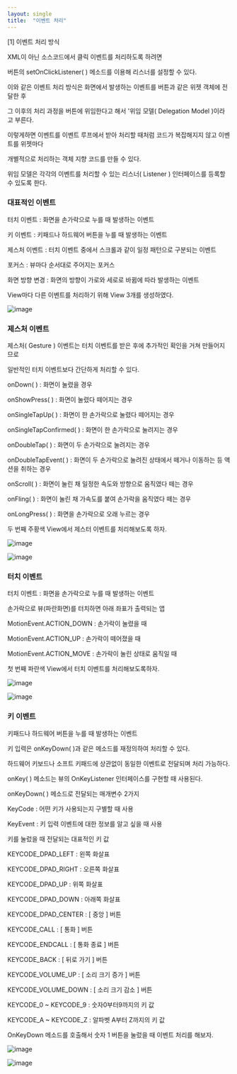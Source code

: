 ```yaml
---
layout: single
title:  "이벤트 처리"
---
```

 

[1] 이벤트 처리 방식

 

XML이 아닌 소스코드에서 클릭 이벤트를 처리하도록 하려면

버튼의 setOnClickListener( ) 메소드를 이용해 리스너를 설정할 수 있다.

 

이와 같은 이벤트 처리 방식은 화면에서 발생하는 이벤트를 버튼과 같은 위젯 객체에 전달한 후

그 이후의 처리 과정을 버튼에 위임한다고 해서 '위임 모델( Delegation Model )이라고 부른다.

 

이렇게하면 이벤트를 이벤트 루프에서 받아 처리할 때처럼 코드가 복잡해지지 않고 이벤트를 위젯마다

개별적으로 처리하는 객체 지향 코드를 만들 수 있다.


위임 모델은 각각의 이벤트를 처리할 수 있는 리스너( Listener ) 인터페이스를 등록할 수 있도록 한다.


### 대표적인 이벤트

터치 이벤트 : 화면을 손가락으로 누를 때 발생하는 이벤트

키 이벤트 : 키패드나 하드웨어 버튼을 누를 때 발생하는 이벤트

제스처 이벤트 : 터치 이벤트 중에서 스크롤과 같이 일정 패턴으로 구분되는 이벤트

포커스 : 뷰마다 순서대로 주어지는 포커스

화면 방향 변경 : 화면의 방향이 가로와 세로로 바뀜에 따라 발생하는 이벤트


View마다 다른 이벤트를 처리하기 위해 View 3개를 생성하였다.

![image](https://user-images.githubusercontent.com/73388615/141713131-a646556f-1e27-4b4f-93a9-41ea1b968f5f.png)




### 제스처 이벤트
제스처( Gesture ) 이벤트는 터치 이벤트를 받은 후에 추가적인 확인을 거쳐 만들어지므로

일반적인 터치 이벤트보다 간단하게 처리할 수 있다.

onDown( ) : 화면이 눌렸을 경우

onShowPress( ) : 화면이 눌렸다 떼어지는 경우

onSingleTapUp( ) : 화면이 한 손가락으로 눌렸다 떼어지는 경우

onSingleTapConfirmed( ) : 화면이 한 손가락으로 눌려지는 경우

onDoubleTap( ) : 화면이 두 손가락으로 눌려지는 경우

onDoubleTapEvent( ) : 화면이 두 손가락으로 눌려진 상태에서 떼거나 이동하는 등 액션을 취하는 경우

onScroll( ) : 화면이 눌린 채 일정한 속도와 방향으로 움직였다 떼는 경우

onFling( ) : 화면이 눌린 채 가속도를 붙여 손가락을 움직였다 떼는 경우 

onLongPress( ) : 화면을 손가락으로 오래 누르는 경우

두 번째 주황색 View에서 제스터 이벤트를 처리해보도록 하자.

![image](https://user-images.githubusercontent.com/73388615/141713443-40d3e956-5c80-4e85-b027-218a0dda4ed1.png)

![image](https://user-images.githubusercontent.com/73388615/141713493-024727b2-8498-4a4a-a077-9d734d177353.png)
 
 
### 터치 이벤트
터치 이벤트 : 화면을 손가락으로 누를 때 발생하는 이벤트

손가락으로 뷰(파란화면)를 터치하면 아래 좌표가 출력되는 앱 

MotionEvent.ACTION_DOWN : 손가락이 눌렸을 때

MotionEvent.ACTION_UP : 손가락이 떼어졌을 때

MotionEvent.ACTION_MOVE : 손가락이 눌린 상태로 움직일 때

첫 번째 파란색 View에서 터치 이벤트를 처리해보도록하자.

![image](https://user-images.githubusercontent.com/73388615/141713477-9ca9c287-d2be-4b2d-871c-3c776514ea88.png)

![image](https://user-images.githubusercontent.com/73388615/141713507-ba74a2ff-4ccb-4cb3-9a6a-f71a25dee1ac.png)


### 키 이벤트

키패드나 하드웨어 버튼을 누를 때 발생하는 이벤트

 

키 입력은 onKeyDown( )과 같은 메소드를 재정의하여 처리할 수 있다.

하드웨어 키보드나 소프트 키패드에 상관없이 동일한 이벤트로 전달되며 처리 가능하다.

onKey( ) 메소드는 뷰의 OnKeyListener 인터페이스를 구현할 때  사용된다.

 

onKeyDown( ) 메소드로 전달되는 매개변수 2가지

KeyCode : 어떤 키가 사용되는지 구별할 때 사용

KeyEvent : 키 입력 이벤트에 대한 정보를 알고 싶을 때 사용


키를 눌렀을 때 전달되는 대표적인 키 값

KEYCODE_DPAD_LEFT : 왼쪽 화살표

KEYCODE_DPAD_RIGHT :  오른쪽 화살표

KEYCODE_DPAD_UP : 위쪽 화살표

KEYCODE_DPAD_DOWN : 아래쪽 화살표

KEYCODE_DPAD_CENTER : [ 중앙 ] 버튼

KEYCODE_CALL : [ 통화 ] 버튼

KEYCODE_ENDCALL : [ 통화 종료 ] 버튼

KEYCODE_BACK : [ 뒤로 가기 ] 버튼

KEYCODE_VOLUME_UP : [ 소리 크기 증가 ] 버튼

KEYCODE_VOLUME_DOWN : [ 소리 크기 감소 ] 버튼

KEYCODE_0 ~ KEYCODE_9 : 숫자0부터9까지의 키 값

KEYCODE_A ~ KEYCODE_Z : 알파벳 A부터 Z까지의 키 값

OnKeyDown 메소드를 호출해서 숫자 1 버튼을 눌렀을 때 이벤트 처리를 해보자.

![image](https://user-images.githubusercontent.com/73388615/141714099-9b4a5cda-57e8-4f08-9f7b-713ad41af9ee.png)

![image](https://user-images.githubusercontent.com/73388615/141714116-5f823633-dbbe-48d1-9820-8598f09fd082.png)


